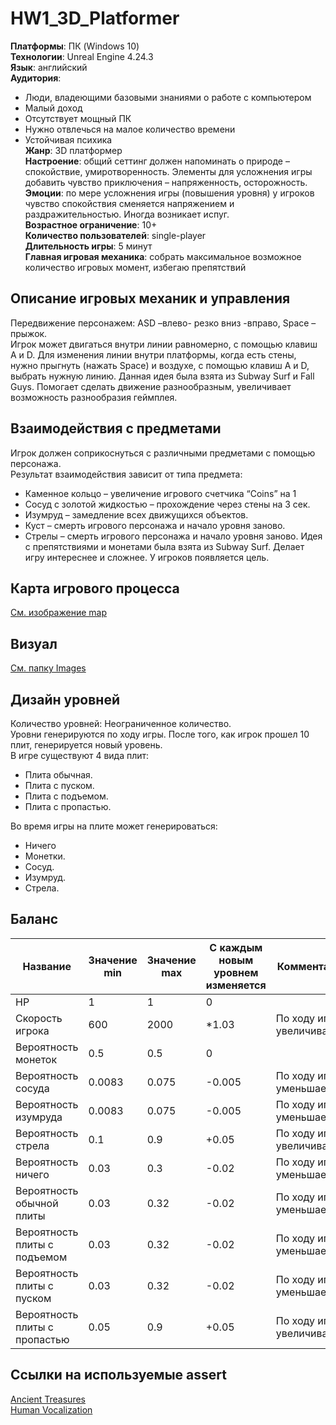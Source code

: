 # HW1_3D_Platformer
__Платформы__: ПК (Windows 10)   
__Технологии__: Unreal Engine 4.24.3  
__Язык__: английский   
__Аудитория__:   
*	Люди, владеющими базовыми знаниями о работе с компьютером
*	Малый доход
*	Отсутствует мощный ПК
*	Нужно отвлечься на малое количество времени
*	Устойчивая психика  
__Жанр__: 3D платформер  
__Настроение__: общий сеттинг должен напоминать о природе – спокойствие, умиротворенность. Элементы для усложнения игры добавить чувство приключения – напряженность, осторожность.  
__Эмоции__: по мере усложнения игры (повышения уровня) у игроков чувство спокойствия сменяется напряжением и раздражительностью. Иногда возникает испуг.  
__Возрастное ограничение__: 10+   
__Количество пользователей__: single-player   
__Длительность игры__: 5 минут  
__Главная игровая механика__: собрать максимальное возможное количество игровых момент, избегаю препятствий   
 
## Описание игровых механик и управления
Передвижение персонажем: ASD –влево- резко вниз -вправо, Space – прыжок.  
Игрок может двигаться внутри линии равномерно, с помощью клавиш A и D. Для изменения линии внутри платформы, когда есть стены, нужно прыгнуть (нажать Space) и воздухе, с помощью клавиш A и D, выбрать нужную линию. Данная идея была взята из Subway Surf и Fall Guys. Помогает сделать движение разнообразным, увеличивает возможность разнообразия геймплея.

## Взаимодействия с предметами
Игрок должен соприкоснуться с различными предметами с помощью персонажа.  
Результат взаимодействия зависит от типа предмета:
*	Каменное кольцо – увеличение игрового счетчика “Coins” на 1
*	Сосуд с золотой жидкостью – прохождение через стены на 3 сек.
*	Изумруд – замедление всех движущихся объектов.
*	Куст – смерть игрового персонажа и начало уровня заново.
*	Стрелы – смерть игрового персонажа и начало уровня заново.
Идея с препятствиями и монетами была взята из Subway Surf. Делает игру интереснее и сложнее. У игроков появляется цель.

## Карта игрового процесса 
[См. изображение map](https://drive.google.com/drive/folders/1KM-xP-96VGggze-o45CarkxPHAtFyzry?usp=sharing)

## Визуал 
[См. папку Images](https://drive.google.com/drive/folders/1KM-xP-96VGggze-o45CarkxPHAtFyzry?usp=sharing) 
 
 ## Дизайн уровней 
Количество уровней: Неограниченное количество.  
Уровни генерируются по ходу игры. После того, как игрок прошел 10 плит, генерируется новый уровень.   
В игре существуют 4 вида плит:
*	Плита обычная.
*	Плита с пуском.
*	Плита с подъемом.
*	Плита с пропастью.

Во время игры на плите может генерироваться:
*	Ничего
*	Монетки. 
*	Сосуд. 
*	Изумруд. 
*	Стрела. 

## Баланс
Название|	Значение min|	Значение max|	С каждым новым уровнем изменяется| 	Комментарий
--------|-------------|-------------|----------------------------------|-------------
HP|	1 |	1 |	0	
Скорость игрока|	600 |	2000|	*1.03|	По ходу игры увеличивается
Вероятность монеток|	0.5 |	0.5 |	0	|
Вероятность сосуда|	0.0083|	0.075 |	-0.005 |	По ходу игры уменьшается
Вероятность изумруда |	0.0083 |	0.075	| -0.005|	По ходу игры уменьшается
Вероятность стрела|	0.1 |	0.9|	+0.05|	По ходу игры увеличивается
Вероятность ничего| 	0.03|	0.3|	-0.02|	По ходу игры уменьшается
Вероятность обычной плиты|	0.03|	0.32|	-0.02|	По ходу игры уменьшается
Вероятность плиты с подъемом|	0.03|	0.32|	-0.02|	По ходу игры уменьшается
Вероятность плиты с пуском|	0.03|	0.32|	-0.02|	По ходу игры уменьшается
Вероятность плиты с пропастью|	0.05|	0.9|	+0.05|	По ходу игры увеличивается

## Ссылки на используемые assert
[Ancient Treasures](https://www.unrealengine.com/marketplace/en-US/product/9efde82ef29746fcbb2cb0e45e714f43)  
[Human Vocalization](https://www.unrealengine.com/marketplace/en-US/product/human-vocalizations)
